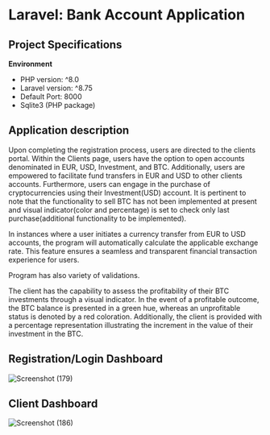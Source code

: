 # Laravel: Bank Account Application

## Project Specifications

**Environment**
- PHP version: ^8.0
- Laravel version: ^8.75
- Default Port: 8000
- Sqlite3 (PHP package)

## Application description


Upon completing the registration process, users are directed to the clients portal. Within the Clients page, users have the option to open accounts denominated in EUR, USD, Investment, and BTC. Additionally, users are empowered to facilitate fund transfers in EUR and USD to other clients accounts. Furthermore, users can engage in the purchase of cryptocurrencies using their Investment(USD) account. It is pertinent to note that the functionality to sell BTC has not been implemented at present and visual indicator(color and percentage) is set to check only last purchase(additional functionality to be implemented).

In instances where a user initiates a currency transfer from EUR to USD accounts, the program will automatically calculate the applicable exchange rate. This feature ensures a seamless and transparent financial transaction experience for users.

Program has also variety of validations.

The client has the capability to assess the profitability of their BTC investments through a visual indicator. In the event of a profitable outcome, the BTC balance is presented in a green hue, whereas an unprofitable status is denoted by a red coloration. Additionally, the client is provided with a percentage representation illustrating the increment in the value of their investment in the BTC.

## Registration/Login Dashboard
![Screenshot (179)](https://github.com/arturs-ansons/BankAccount/assets/65274330/7b1d02b0-7fca-4b4c-a8b8-8ec06bd202c3)
</br>
## Client Dashboard
![Screenshot (186)](https://github.com/arturs-ansons/BankAccount/assets/65274330/039d5e06-deb1-4112-a8f6-e829f26faded)
